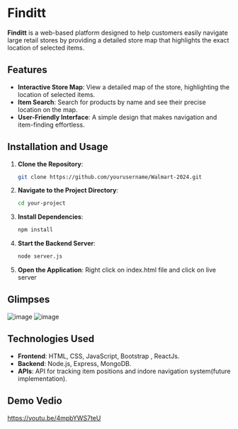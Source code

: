 # Finditt

**Finditt** is a web-based platform designed to help customers easily navigate large retail stores by providing a detailed store map that highlights the exact location of selected items.

## Features

- **Interactive Store Map**: View a detailed map of the store, highlighting the location of selected items.
- **Item Search**: Search for products by name and see their precise location on the map.
- **User-Friendly Interface**: A simple design that makes navigation and item-finding effortless.

## Installation and Usage

1. **Clone the Repository**:
   ```bash
   git clone https://github.com/yourusername/Walmart-2024.git
2. **Navigate to the Project Directory**:
   ```bash
   cd your-project
3. **Install Dependencies**:
   ```bash
   npm install
4. **Start the Backend Server**:
   ```bash
   node server.js
5. **Open the Application**:
   Right click on index.html file and click on live server

## Glimpses
![image](https://github.com/user-attachments/assets/ea36fa43-9c5e-4b64-beba-ec3287bafc2a)
![image](https://github.com/user-attachments/assets/d715d67b-8a31-4f23-b04f-89e33083cb0f)


## Technologies Used

- **Frontend**: HTML, CSS, JavaScript, Bootstrap , ReactJs.
- **Backend**: Node.js, Express, MongoDB.
- **APIs**: API for tracking item positions and indore navigation system(future implementation).  
   
## Demo Vedio
https://youtu.be/4mpbYWS7teU
